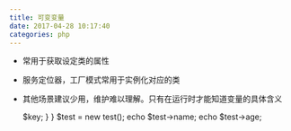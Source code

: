 ```yaml
---
title: 可变变量
date: 2017-04-28 10:17:40
categories: php
---
```

- 常用于获取设定类的属性
- 服务定位器，工厂模式常用于实例化对应的类
- 其他场景建议少用，维护难以理解。只有在运行时才能知道变量的具体含义


	<?php
	//变量
	$a = 'hello';
	$$a= 'world';
	echo $hello;
	
	class test {
		
		private $name = 'foo';
		private $age = '12';
		public function __get($key)
		{
			return $this->$key;
		}
	}
	
	$test = new test();
	echo $test->name;
	echo $test->age;